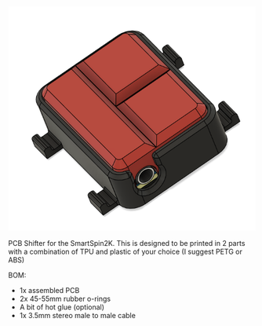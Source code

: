 ![Image of an assembled SmartSpin2K PCB Shifter.](https://github.com/eMadman/SmartSpin2K-Shifter/blob/main/images/assembled.png?raw=true)

PCB Shifter for the SmartSpin2K.  This is designed to be printed in 2 parts with a combination of TPU and plastic of your choice (I suggest PETG or ABS)

BOM:

* 1x assembled PCB
* 2x 45-55mm rubber o-rings
* A bit of hot glue (optional)
* 1x 3.5mm stereo male to male cable
